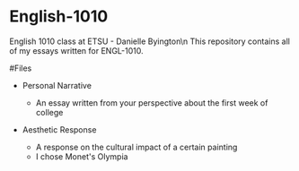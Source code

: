 # English-1010
English 1010 class at ETSU - Danielle Byington\n
This repository contains all of my essays written for ENGL-1010.

#Files
* Personal Narrative
    * An essay written from your perspective about the first week of college

* Aesthetic Response
    * A response on the cultural impact of a certain painting
    * I chose Monet's Olympia
